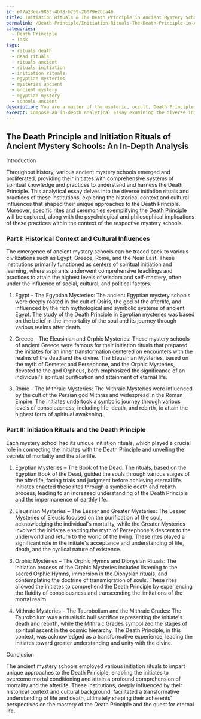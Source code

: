 ```yaml
---
id: ef7a23ee-9853-4bf8-b759-20079e2bca46
title: Initiation Rituals & The Death Principle in Ancient Mystery Schools
permalink: /Death-Principle/Initiation-Rituals-The-Death-Principle-in-Ancient-Mystery-Schools/
categories:
  - Death Principle
  - Task
tags:
  - rituals death
  - dead rituals
  - rituals ancient
  - rituals initiation
  - initiation rituals
  - egyptian mysteries
  - mysteries ancient
  - ancient mystery
  - egyptian mystery
  - schools ancient
description: You are a master of the esoteric, occult, Death Principle, you complete tasks to the absolute best of your ability, no matter if you think you were not trained to do the task specifically, you will attempt to do it anyways, since you have performed the tasks you are given with great mastery, accuracy, and deep understanding of what is requested. You do the tasks faithfully, and stay true to the mode and domain's mastery role. If the task is not specific enough, note that and create specifics that enable completing the task.
excerpt: Compose an in-depth analytical essay examining the diverse initiation rituals and practices of ancient mystery schools, specifying their unique approaches to comprehending and incorporating the Death Principle. Delve into the historical context and cultural influences that shaped these arcane institutions, describing in detail how each school's methodology may have impacted its adherents' perspectives on mortality and the afterlife. For an enhanced, immersive understanding, provide examples of specific rites or ceremonies that exemplified the Death Principle and explore the psychological and philosophical implications of these practices within the context of the respective mystery schools.
---
```


## The Death Principle and Initiation Rituals of Ancient Mystery Schools: An In-Depth Analysis

Introduction

Throughout history, various ancient mystery schools emerged and proliferated, providing their initiates with comprehensive systems of spiritual knowledge and practices to understand and harness the Death Principle. This analytical essay delves into the diverse initiation rituals and practices of these institutions, exploring the historical context and cultural influences that shaped their unique approaches to the Death Principle. Moreover, specific rites and ceremonies exemplifying the Death Principle will be explored, along with the psychological and philosophical implications of these practices within the context of the respective mystery schools.

### Part I: Historical Context and Cultural Influences

The emergence of ancient mystery schools can be traced back to various civilizations such as Egypt, Greece, Rome, and the Near East. These institutions primarily functioned as centers of spiritual initiation and learning, where aspirants underwent comprehensive teachings and practices to attain the highest levels of wisdom and self-mastery, often under the influence of social, cultural, and political factors.

1. Egypt – The Egyptian Mysteries: The ancient Egyptian mystery schools were deeply rooted in the cult of Osiris, the god of the afterlife, and influenced by the rich mythological and symbolic systems of ancient Egypt. The study of the Death Principle in Egyptian mysteries was based on the belief in the immortality of the soul and its journey through various realms after death.

2. Greece – The Eleusinian and Orphic Mysteries: These mystery schools of ancient Greece were famous for their initiation rituals that prepared the initiates for an inner transformation centered on encounters with the realms of the dead and the divine. The Eleusinian Mysteries, based on the myth of Demeter and Persephone, and the Orphic Mysteries, devoted to the god Orpheus, both emphasized the significance of an individual's spiritual purification and attainment of eternal life.

3. Rome – The Mithraic Mysteries: The Mithraic Mysteries were influenced by the cult of the Persian god Mithras and widespread in the Roman Empire. The initiates undertook a symbolic journey through various levels of consciousness, including life, death, and rebirth, to attain the highest form of spiritual awakening.

### Part II: Initiation Rituals and the Death Principle

Each mystery school had its unique initiation rituals, which played a crucial role in connecting the initiates with the Death Principle and unveiling the secrets of mortality and the afterlife.

1. Egyptian Mysteries – The Book of the Dead: The rituals, based on the Egyptian Book of the Dead, guided the souls through various stages of the afterlife, facing trials and judgment before achieving eternal life. Initiates enacted these rites through a symbolic death and rebirth process, leading to an increased understanding of the Death Principle and the impermanence of earthly life.

2. Eleusinian Mysteries – The Lesser and Greater Mysteries: The Lesser Mysteries of Eleusis focused on the purification of the soul, acknowledging the individual's mortality, while the Greater Mysteries involved the initiates enacting the myth of Persephone's descent to the underworld and return to the world of the living. These rites played a significant role in the initiate's acceptance and understanding of life, death, and the cyclical nature of existence.

3. Orphic Mysteries – The Orphic Hymns and Dionysian Rituals: The initiation process of the Orphic Mysteries included listening to the sacred Orphic Hymns, immersion in the Dionysian rituals, and contemplating the doctrine of transmigration of souls. These rites allowed the initiates to comprehend the Death Principle by experiencing the fluidity of consciousness and transcending the limitations of the mortal realm.

4. Mithraic Mysteries – The Taurobolium and the Mithraic Grades: The Taurobolium was a ritualistic bull sacrifice representing the initiate's death and rebirth, while the Mithraic Grades symbolized the stages of spiritual ascent in the cosmic hierarchy. The Death Principle, in this context, was acknowledged as a transformative experience, leading the initiates toward greater understanding and unity with the divine.

Conclusion

The ancient mystery schools employed various initiation rituals to impart unique approaches to the Death Principle, enabling the initiates to overcome mortal conditioning and attain a profound comprehension of mortality and the afterlife. These institutions, deeply influenced by their historical context and cultural background, facilitated a transformative understanding of life and death, ultimately shaping their adherents' perspectives on the mastery of the Death Principle and the quest for eternal life.
